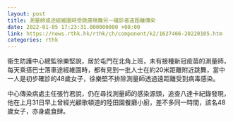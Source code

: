 ```yaml
---
layout: post
title: 測量師或途經維園時受跳廣場舞另一確診者遠距離傳染
date: 2022-01-05 17:23:31.000000000 +08:00
link: https://news.rthk.hk/rthk/ch/component/k2/1627466-20220105.htm
categories: rthk
---
```


衞生防護中心總監徐樂堅說，居於屯門在北角上班，未有接種新冠疫苗的測量師，每天乘搭巴士落車途經維園時，都有見到一批人士在約20米距離附近跳舞，當中一人是初步確診的48歲女子，徐樂堅不排除測量師透過遠距離受到病毒感染。

中心傳染病處主任張竹君說，仍在尋找測量師的感染源頭，追查八達卡紀錄發現，他在上月31日早上曾經光顧歌頓道的陸田園餐廳小廚，差不多同一時間，該名48歲女子，亦身處食肆。
